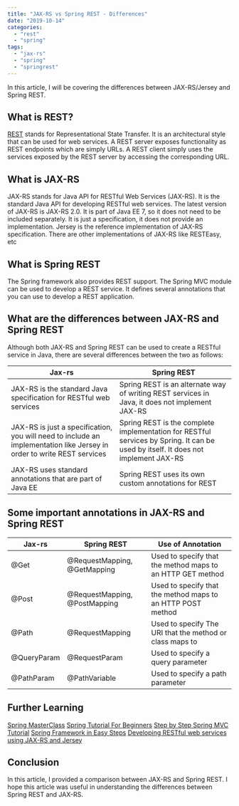 ```yaml
---
title: "JAX-RS vs Spring REST - Differences"
date: "2019-10-14"
categories: 
  - "rest"
  - "spring"
tags: 
  - "jax-rs"
  - "spring"
  - "springrest"
---
```


In this article, I will be covering the differences between JAX-RS/Jersey and Spring REST.

## What is REST?

[REST](https://learnjava.co.in/what-is-rest-api/) stands for Representational State Transfer. It is an architectural style that can be used for web services. A REST server exposes functionality as REST endpoints which are simply URLs. A REST client simply uses the services exposed by the REST server by accessing the corresponding URL.

## What is JAX-RS

JAX-RS stands for Java API for RESTful Web Services (JAX-RS). It is the standard Java API for developing RESTful web services. The latest version of JAX-RS is JAX-RS 2.0. It is part of Java EE 7, so it does not need to be included separately. It is just a specification, it does not provide an implementation. Jersey is the reference implementation of JAX-RS specification. There are other implementations of JAX-RS like RESTEasy, etc

## What is Spring REST

The Spring framework also provides REST support. The Spring MVC module can be used to develop a REST service. It defines several annotations that you can use to develop a REST application.

## What are the differences between JAX-RS and Spring REST

Although both JAX-RS and Spring REST can be used to create a RESTful service in Java, there are several differences between the two as follows:


|Jax-rs|Spring REST  |
|--|--|
| JAX-RS is the standard Java specification for RESTful web services | Spring REST is an alternate way of writing REST services in Java, it does not implement JAX-RS |
| JAX-RS is just a specification, you will need to include an implementation like Jersey in order to write REST services | Spring REST is the complete implementation for RESTful services by Spring. It can be used by itself. It does not implement JAX-RS |
|JAX-RS uses standard annotations that are part of Java EE  |Spring REST uses its own custom annotations for REST|



## Some important annotations in JAX-RS and Spring REST


| Jax-rs |Spring REST  |Use of Annotation |
|--|--|--|
| @Get |@RequestMapping, @GetMapping  | Used to specify that the method maps to an HTTP GET method|
| @Post |@RequestMapping, @PostMapping  |Used to specify that the method maps to an HTTP POST method |
| @Path | @RequestMapping | Used to specify The URI that the method or class maps to|
|@QueryParam  | @RequestParam | Used to specify a query parameter|
| @PathParam |@PathVariable  | Used to specify a path parameter|


## Further Learning

[Spring MasterClass](https://click.linksynergy.com/deeplink?id=MnzIZAZNE5Y&mid=39197&murl=https%3A%2F%2Fwww.udemy.com%2Fcourse%2Fjava-spring-framework-masterclass%2F) [Spring Tutorial For Beginners](https://click.linksynergy.com/deeplink?id=MnzIZAZNE5Y&mid=39197&murl=https%3A%2F%2Fwww.udemy.com%2Fcourse%2Fspring-tutorial-for-beginners%2F) [Step by Step Spring MVC Tutorial](https://click.linksynergy.com/deeplink?id=MnzIZAZNE5Y&mid=39197&murl=https%3A%2F%2Fwww.udemy.com%2Fcourse%2Fspring-mvc-tutorial-for-beginners-step-by-step%2F) [Spring Framework in Easy Steps](https://click.linksynergy.com/deeplink?id=MnzIZAZNE5Y&mid=39197&murl=https%3A%2F%2Fwww.udemy.com%2Fcourse%2Fspringframeworkineasysteps%2F) [Developing RESTful web services using JAX-RS and Jersey](https://click.linksynergy.com/deeplink?id=MnzIZAZNE5Y&mid=39197&murl=https%3A%2F%2Fwww.udemy.com%2Fcourse%2Fdevelop-restful-java-web-services-using-jax-rs-and-jersey%2F)

## Conclusion

In this article, I provided a comparison between JAX-RS and Spring REST. I hope this article was useful in understanding the differences between Spring REST and JAX-RS.
